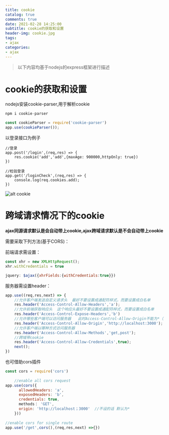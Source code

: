 ```yaml
---
title: cookie
catalog: true
comments: true
date: 2021-02-28 14:25:00
subtitle: cookie的获取和设置
header-img: cookie.jpg
tags:
- ajax
categories:
- ajax
---
```


> 以下内容均基于nodejs的express框架进行描述



# cookie的获取和设置

nodejs安装cookie-parser,用于解析cookie

```javascript
npm i cookie-parser 

const cookieParser = require('cookie-parser')
app.use(cookieParser());
```



以登录接口为例子

```jav
//登录
app.post('/login',(req,res) => {
    res.cookie('add','add',{maxAge: 900000,httpOnly: true})
})

//检验登录
app.get('/loginCheck',(req,res) => {
    console.log(req.cookies.add);
})
```

![alt cookie](showCookie.png)



# 跨域请求情况下的cookie

**ajax同源请求默认是会自动带上cookie,ajax跨域请求默认是不会自动带上cookie**



需要采取下列方法(基于CORS)：



前端请求需设置：

```javascript
const xhr = new XMLHttpRequest();
xhr.withCredentials = true

jquery: $ajax({xhrFields:{withCredentials:true}})
```



服务器需设置header：

```javascript
app.use((req,res,next) => {
    //允许客户端发送自定义请求头  最好不要设置成通配符样式，而要设置成白名单
    res.header('Access-Control-Allow-Headers','a');
    //允许前端获取响应头  这个响应头最好不要设置成通配符样式，而要设置成白名单
    res.header('Access-Control-Expose-Headers','b')
    //允许哪些客户端可以访问服务器   此时Access-Control-Allow-Origin不能为*（星号）了，必须是白名单样式
    res.header('Access-Control-Allow-Origin','http://localhost:3000');
    //允许客户端以哪种方式访问服务器
    res.header('Access-Control-Allow-Methods','get,post');
    //跨域带cookie
    res.header('Access-Control-Allow-Credentials',true);
    next();
})
```



也可借助cors插件

```javascript
const cors = require('cors')
    
    //enable all cors request
app.use(cors({
      allowedHeaders: 'a',
      exposedHeaders: 'b',
      credentials: true,
      methods： 'GET',
      origin: 'http://localhost；3000'  //不设的话 默认为*
    }))
    
//enable cors for single route
app.use('/get',cors(),(req,res,next) =>{})
```


